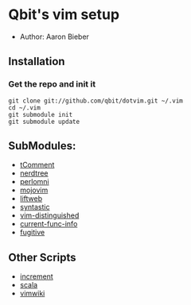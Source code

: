 # Qbit's vim setup

- Author: Aaron Bieber

## Installation

### Get the repo and init it

	git clone git://github.com/qbit/dotvim.git ~/.vim
	cd ~/.vim
	git submodule init
	git submodule update

## SubModules:

- [tComment](http://github.com/vim-scripts/tComment)
- [nerdtree](https://github.com/scrooloose/nerdtree)
- [perlomni](https://github.com/c9s/perlomni.vim)
- [mojovim](https://github.com/yko/mojo.vim)
- [liftweb](https://github.com/Shadowfiend/liftweb-vim)
- [syntastic]( https://github.com/scrooloose/syntastic/)
- [vim-distinguished](https://github.com/Lokaltog/vim-distinguished)
- [current-func-info](https://github.com/tyru/current-func-info.vim)
- [fugitive](https://github.com/tpope/vim-fugitive)

## Other Scripts
- [increment](http://www.vim.org/scripts/script.php?script_id=842)
- [scala](http://www.google.com)
- [vimwiki](http://code.google.com/p/vimwiki/)
